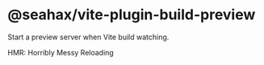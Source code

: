 # @seahax/vite-plugin-build-preview

Start a preview server when Vite build watching.

HMR: Horribly Messy Reloading
